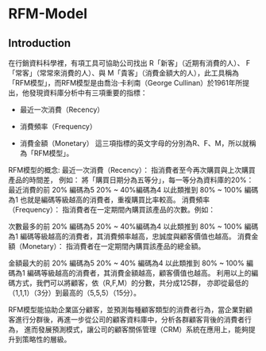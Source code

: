 # RFM-Model
## Introduction
在行銷資料科學裡，有項工具可協助公司找出 R「新客」（近期有消費的人）、 F「常客」（常常來消費的人）、與 M「貴客」（消費金額大的人），此工具稱為「RFM模型」，而RFM模型是由喬治·卡利南（George Cullinan）於1961年所提出，他發現資料庫分析中有三項重要的指標：

- 最近一次消費（Recency）
+ 消費頻率（Frequency）
* 消費金額（Monetary） 這三項指標的英文字母的分別為R、F、M，所以就稱為「RFM模型」。
  
RFM模型的概念:
最近一次消費（Recency）： 指消費者至今再次購買與上次購買產品的時間差， 例如：
將「購買日期分為五等分」，每一等分為資料庫的20%：
最近消費的前 20% 編碼為5
20% ~ 40%編碼為4
以此類推到 80% ~ 100% 編碼為1 也就是編碼等級越高的消費者，重複購買比率較高。
消費頻率（Frequency）： 指消費者在一定期間內購買該產品的次數。例如：

次數最多的前 20% 編碼為5
20% ~ 40%編碼為4
以此類推到 80% ~ 100% 編碼為1 編碼等級越高的消費者，其消費頻率越高，忠誠度與顧客價值也越高。
消費金額（Monetary）： 指消費者在一定期間內購買該產品的總金額。

金額最大的前 20% 編碼為5
20% ~ 40% 編碼為4
以此類推到 80% ~ 100% 編碼為1 編碼等級越高的消費者，其消費金額越高，顧客價值也越高。
利用以上的編碼方式，我們可以將顧客，依（R,F,M）的分數，共分成125群， 亦即從最低的（1,1,1）（3分）到最高的（5,5,5）（15分）。

RFM模型能協助企業區分顧客，並預測每種顧客類型的消費者行為，當企業對顧客進行分群後，再進一步從公司的顧客資料庫中，分析各群顧客背後的消費者行為， 進而發展預測模式，讓公司的顧客關係管理（CRM）系統在應用上，能夠提升到策略性的層級。
